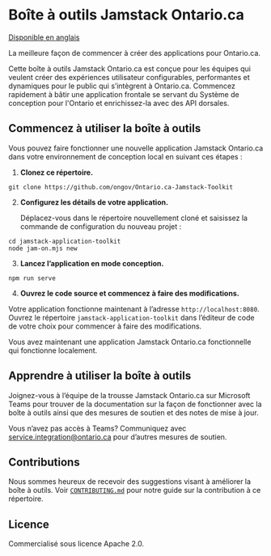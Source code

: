 # Boîte à outils Jamstack Ontario.ca
[Disponible en anglais](README.md)

La meilleure façon de commencer à créer des applications pour Ontario.ca.

Cette boîte à outils Jamstack Ontario.ca est conçue pour les équipes qui veulent créer des expériences utilisateur configurables, performantes et dynamiques pour le public qui s’intègrent à Ontario.ca.
Commencez rapidement à bâtir une application frontale se servant du Système de conception pour l'Ontario et enrichissez-la avec des API dorsales.

## Commencez à utiliser la boîte à outils

Vous pouvez faire fonctionner une nouvelle application Jamstack Ontario.ca dans votre environnement de conception local en suivant ces étapes :

1.	**Clonez ce répertoire.**

   ```shell
   git clone https://github.com/ongov/Ontario.ca-Jamstack-Toolkit
   ```

2.	**Configurez les détails de votre application.**

    Déplacez-vous dans le répertoire nouvellement cloné et saisissez la commande de configuration du nouveau projet :

   ```shell
   cd jamstack-application-toolkit
   node jam-on.mjs new
   ```

3.	**Lancez l’application en mode conception.**

   ```shell
   npm run serve
   ```

4.	**Ouvrez le code source et commencez à faire des modifications.**

Votre application fonctionne maintenant à l’adresse `http://localhost:8080`. Ouvrez le répertoire `jamstack-application-toolkit` dans l’éditeur de code de votre choix pour commencer à faire des modifications.

Vous avez maintenant une application Jamstack Ontario.ca fonctionnelle qui fonctionne localement.

## Apprendre à utiliser la boîte à outils

Joignez-vous à l’équipe de la trousse Jamstack Ontario.ca sur Microsoft Teams pour trouver de la documentation sur la façon de fonctionner avec la boîte à outils ainsi que des mesures de soutien et des notes de mise à jour.

Vous n’avez pas accès à Teams? Communiquez avec [service.integration@ontario.ca](mailto:service.integration@ontario.ca) pour d’autres mesures de soutien.

## Contributions

Nous sommes heureux de recevoir des suggestions visant à améliorer la boîte à outils. Voir [`CONTRIBUTING.md`](CONTRIBUTING.md) pour notre guide sur la contribution à ce répertoire.

## Licence

Commercialisé sous licence Apache 2.0.
